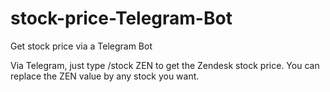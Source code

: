 # stock-price-Telegram-Bot
Get stock price via a Telegram Bot

Via Telegram, just type /stock ZEN to get the Zendesk stock price. You can replace the ZEN value by any stock you want.
